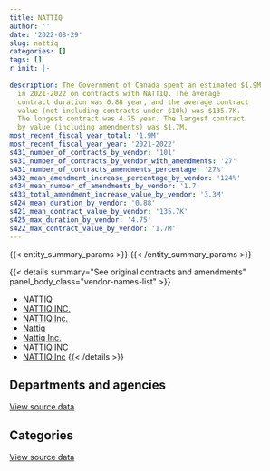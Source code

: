 ```yaml
---
title: NATTIQ
author: ''
date: '2022-08-29'
slug: nattiq
categories: []
tags: []
r_init: |-
  
description: The Government of Canada spent an estimated $1.9M
  in 2021-2022 on contracts with NATTIQ. The average
  contract duration was 0.88 year, and the average contract
  value (not including contracts under $10k) was $135.7K.
  The longest contract was 4.75 year. The largest contract
  by value (including amendments) was $1.7M.
most_recent_fiscal_year_total: '1.9M'
most_recent_fiscal_year_year: '2021-2022'
s431_number_of_contracts_by_vendor: '101'
s431_number_of_contracts_by_vendor_with_amendments: '27'
s431_number_of_contracts_amendments_percentage: '27%'
s432_mean_amendment_increase_percentage_by_vendor: '124%'
s434_mean_number_of_amendments_by_vendor: '1.7'
s433_total_amendment_increase_value_by_vendor: '3.3M'
s424_mean_duration_by_vendor: '0.88'
s421_mean_contract_value_by_vendor: '135.7K'
s425_max_duration_by_vendor: '4.75'
s422_max_contract_value_by_vendor: '1.7M'
---
```


<script src="/rmarkdown-libs/htmlwidgets/htmlwidgets.js"></script>
<link href="/rmarkdown-libs/datatables-css/datatables-crosstalk.css" rel="stylesheet" />
<script src="/rmarkdown-libs/datatables-binding/datatables.js"></script>
<script src="/rmarkdown-libs/jquery/jquery-3.6.0.min.js"></script>
<link href="/rmarkdown-libs/dt-core-bootstrap/css/dataTables.bootstrap.min.css" rel="stylesheet" />
<link href="/rmarkdown-libs/dt-core-bootstrap/css/dataTables.bootstrap.extra.css" rel="stylesheet" />
<script src="/rmarkdown-libs/dt-core-bootstrap/js/jquery.dataTables.min.js"></script>
<script src="/rmarkdown-libs/dt-core-bootstrap/js/dataTables.bootstrap.min.js"></script>
<link href="/rmarkdown-libs/crosstalk/css/crosstalk.min.css" rel="stylesheet" />
<script src="/rmarkdown-libs/crosstalk/js/crosstalk.min.js"></script>
<script src="/rmarkdown-libs/htmlwidgets/htmlwidgets.js"></script>
<link href="/rmarkdown-libs/datatables-css/datatables-crosstalk.css" rel="stylesheet" />
<script src="/rmarkdown-libs/datatables-binding/datatables.js"></script>
<script src="/rmarkdown-libs/jquery/jquery-3.6.0.min.js"></script>
<link href="/rmarkdown-libs/dt-core-bootstrap/css/dataTables.bootstrap.min.css" rel="stylesheet" />
<link href="/rmarkdown-libs/dt-core-bootstrap/css/dataTables.bootstrap.extra.css" rel="stylesheet" />
<script src="/rmarkdown-libs/dt-core-bootstrap/js/jquery.dataTables.min.js"></script>
<script src="/rmarkdown-libs/dt-core-bootstrap/js/dataTables.bootstrap.min.js"></script>
<link href="/rmarkdown-libs/crosstalk/css/crosstalk.min.css" rel="stylesheet" />
<script src="/rmarkdown-libs/crosstalk/js/crosstalk.min.js"></script>

{{< entity_summary_params >}}
{{< /entity_summary_params >}}

{{< details summary="See original contracts and amendments" panel_body_class="vendor-names-list" >}}
- [NATTIQ](https://search.open.canada.ca/en/ct/?sort=contract_value_f%20desc&page=1&search_text=%22NATTIQ%22)
- [NATTIQ INC.](https://search.open.canada.ca/en/ct/?sort=contract_value_f%20desc&page=1&search_text=%22NATTIQ%20INC.%22)
- [NATTIQ Inc.](https://search.open.canada.ca/en/ct/?sort=contract_value_f%20desc&page=1&search_text=%22NATTIQ%20Inc.%22)
- [Nattiq](https://search.open.canada.ca/en/ct/?sort=contract_value_f%20desc&page=1&search_text=%22Nattiq%22)
- [Nattiq Inc.](https://search.open.canada.ca/en/ct/?sort=contract_value_f%20desc&page=1&search_text=%22Nattiq%20Inc.%22)
- [NATTIQ INC](https://search.open.canada.ca/en/ct/?sort=contract_value_f%20desc&page=1&search_text=%22NATTIQ%20INC%22)
- [NATTIQ Inc](https://search.open.canada.ca/en/ct/?sort=contract_value_f%20desc&page=1&search_text=%22NATTIQ%20Inc%22)
{{< /details >}}

## Departments and agencies

<div id="htmlwidget-1" style="width:100%;height:auto;" class="datatables html-widget"></div>
<script type="application/json" data-for="htmlwidget-1">{"x":{"style":"bootstrap","filter":"none","vertical":false,"data":[["<a href=\"/departments/aandc-aadnc/\">Crown-Indigenous Relations and Northern Affairs Canada<\/a>","<a href=\"/departments/atssc-scdata/\">Administrative Tribunals Support Service of Canada<\/a>","<a href=\"/departments/cas-satj/\">Courts Administration Service<\/a>","<a href=\"/departments/cic/\">Immigration, Refugees and Citizenship Canada<\/a>","<a href=\"/departments/csc-scc/\">Correctional Service of Canada<\/a>","<a href=\"/departments/csps-efpc/\">Canada School of Public Service<\/a>","<a href=\"/departments/dfatd-maecd/\">Global Affairs Canada<\/a>","<a href=\"/departments/dfo-mpo/\">Fisheries and Oceans Canada<\/a>","<a href=\"/departments/dnd-mdn/\">National Defence<\/a>","<a href=\"/departments/elections/\">Elections Canada<\/a>","<a href=\"/departments/fcac-acfc/\">Financial Consumer Agency of Canada<\/a>","<a href=\"/departments/fin/\">Department of Finance Canada<\/a>","<a href=\"/departments/ic/\">Innovation, Science and Economic Development Canada<\/a>","<a href=\"/departments/isc-sac/\">Indigenous Services Canada<\/a>","<a href=\"/departments/jus/\">Department of Justice Canada<\/a>","<a href=\"/departments/nrc-cnrc/\">National Research Council Canada<\/a>","<a href=\"/departments/nrcan-rncan/\">Natural Resources Canada<\/a>","<a href=\"/departments/osfi-bsif/\">Office of the Superintendent of Financial Institutions Canada<\/a>","<a href=\"/departments/osgg-bsgg/\">Office of the Secretary to the Governor General<\/a>","<a href=\"/departments/pch/\">Canadian Heritage<\/a>","<a href=\"/departments/phac-aspc/\">Public Health Agency of Canada<\/a>","<a href=\"/departments/ppsc-sppc/\">Public Prosecution Service of Canada<\/a>","<a href=\"/departments/ps-sp/\">Public Safety Canada<\/a>","<a href=\"/departments/psc-cfp/\">Public Service Commission of Canada<\/a>","<a href=\"/departments/pwgsc-tpsgc/\">Public Services and Procurement Canada<\/a>","<a href=\"/departments/rcmp-grc/\">Royal Canadian Mounted Police<\/a>","<a href=\"/departments/ssc-spc/\">Shared Services Canada<\/a>","<a href=\"/departments/statcan/\">Statistics Canada<\/a>","<a href=\"/departments/tc/\">Transport Canada<\/a>","<a href=\"/departments/wage/\">Department for Women and Gender Equality<\/a>"],[50722.92,null,154972.51,null,50002.5,null,752835.46,136230.7,null,20296.21,null,41315.3,null,26816.36,285923.25,null,16459.69,null,null,null,null,14631.24,null,null,162168.77,148103.85,15785.52,null,1273038.54,null],[76083.64,null,181128.8,null,24997.58,19115.15,27105.91,222158.6,143295.3,null,null,19201.86,55445.16,76083.64,274492.68,3736.62,86060.67,null,null,null,null,25869.72,null,19162.5,44794.76,null,61137.55,null,241686.15,null],[null,null,77856.45,11201.24,38675.33,67738.14,70068.58,191683.4,334245.52,null,null,12995,61140.43,null,232047.75,1352.52,85825.53,null,null,12798.34,24351.5,25799.04,6921.25,3832.5,34450.35,null,null,null,5002.2,null],[null,54087.64,77856.45,19522.56,35825.57,67738.14,47343.99,412483.82,55106.35,null,15549.82,14690,61140.43,25000.02,232047.75,null,85825.53,26779.87,13652.61,31351.65,null,null,17995.25,null,51021.16,92855.81,108757.8,167923.76,167636.29,14532.57]],"container":"<table class=\"table table-striped table-hover row-border order-column display\">\n  <thead>\n    <tr>\n      <th>Department<\/th>\n      <th>2018-2019<\/th>\n      <th>2019-2020<\/th>\n      <th>2020-2021<\/th>\n      <th>2021-2022<\/th>\n    <\/tr>\n  <\/thead>\n<\/table>","options":{"order":[[4,"desc"]],"pageLength":10,"autoWidth":true,"columnDefs":[{"targets":1,"render":"function(data, type, row, meta) {\n    return type !== 'display' ? data : DTWidget.formatCurrency(data, \"$\", 2, 3, \",\", \".\", true, null);\n  }"},{"targets":2,"render":"function(data, type, row, meta) {\n    return type !== 'display' ? data : DTWidget.formatCurrency(data, \"$\", 2, 3, \",\", \".\", true, null);\n  }"},{"targets":3,"render":"function(data, type, row, meta) {\n    return type !== 'display' ? data : DTWidget.formatCurrency(data, \"$\", 2, 3, \",\", \".\", true, null);\n  }"},{"targets":4,"render":"function(data, type, row, meta) {\n    return type !== 'display' ? data : DTWidget.formatCurrency(data, \"$\", 2, 3, \",\", \".\", true, null);\n  }"},{"width":"16%","targets":[1,2,3,4]},{"className":"dt-right","targets":[1,2,3,4]}],"orderClasses":false}},"evals":["options.columnDefs.0.render","options.columnDefs.1.render","options.columnDefs.2.render","options.columnDefs.3.render"],"jsHooks":[]}</script>
<p class="text-right">
<a href="https://github.com/GoC-Spending/contracts-data/tree/main/data/out/vendors/nattiq/summary_by_fiscal_year_by_department.csv" class="source-data-link btn btn-link">View source data</a>
</p>

## Categories

<div id="htmlwidget-2" style="width:100%;height:auto;" class="datatables html-widget"></div>
<script type="application/json" data-for="htmlwidget-2">{"x":{"style":"bootstrap","filter":"none","vertical":false,"data":[["<a href=\"/categories/facilities_and_construction/\">Facilities and construction<\/a>","<a href=\"/categories/office_management/\">Office management<\/a>","<a href=\"/categories/defence/\">Defence<\/a>","<a href=\"/categories/professional_services/\">Professional services<\/a>","<a href=\"/categories/information_technology/\">Information technology<\/a>","<a href=\"/categories/transportation_and_logistics/\">Transportation and logistics<\/a>"],[50002.5,null,null,2195859.98,449738.62,453701.71],[55445.16,24997.58,null,769779.95,387061.29,364272.31],[61140.43,22724.59,null,769307.07,84777.7,360035.27],[542704.35,null,35350,600836.31,120015.71,597818.47]],"container":"<table class=\"table table-striped table-hover row-border order-column display\">\n  <thead>\n    <tr>\n      <th>Category<\/th>\n      <th>2018-2019<\/th>\n      <th>2019-2020<\/th>\n      <th>2020-2021<\/th>\n      <th>2021-2022<\/th>\n    <\/tr>\n  <\/thead>\n<\/table>","options":{"order":[[4,"desc"]],"dom":"t","pageLength":30,"autoWidth":true,"columnDefs":[{"targets":1,"render":"function(data, type, row, meta) {\n    return type !== 'display' ? data : DTWidget.formatCurrency(data, \"$\", 2, 3, \",\", \".\", true, null);\n  }"},{"targets":2,"render":"function(data, type, row, meta) {\n    return type !== 'display' ? data : DTWidget.formatCurrency(data, \"$\", 2, 3, \",\", \".\", true, null);\n  }"},{"targets":3,"render":"function(data, type, row, meta) {\n    return type !== 'display' ? data : DTWidget.formatCurrency(data, \"$\", 2, 3, \",\", \".\", true, null);\n  }"},{"targets":4,"render":"function(data, type, row, meta) {\n    return type !== 'display' ? data : DTWidget.formatCurrency(data, \"$\", 2, 3, \",\", \".\", true, null);\n  }"},{"width":"16%","targets":[1,2,3,4]},{"className":"dt-right","targets":[1,2,3,4]}],"orderClasses":false,"lengthMenu":[10,25,30,50,100]}},"evals":["options.columnDefs.0.render","options.columnDefs.1.render","options.columnDefs.2.render","options.columnDefs.3.render"],"jsHooks":[]}</script>
<p class="text-right">
<a href="https://github.com/GoC-Spending/contracts-data/tree/main/data/out/vendors/nattiq/summary_by_fiscal_year_by_category.csv" class="source-data-link btn btn-link">View source data</a>
</p>
